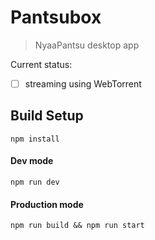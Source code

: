 # Pantsubox

> NyaaPantsu desktop app

Current status: 
- [ ] streaming using WebTorrent

## Build Setup

    npm install

#### Dev mode

    npm run dev

#### Production mode

    npm run build && npm run start
